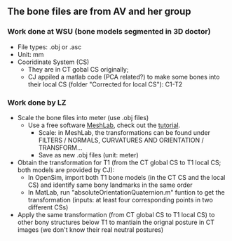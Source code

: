 ## The bone files are from AV and her group 
### Work done at WSU (bone models segmented in 3D doctor)
- File types: .obj or .asc
- Unit: mm 
- Cooridinate System (CS)
  - They are in CT gobal CS originally;
  - CJ appiled a matlab code (PCA related?) to make some bones into their local CS (folder "Corrected for local CS"): C1-T2

### Work done by LZ
- Scale the bone files into meter (use .obj files) 
  - Use a free software [MeshLab](http://www.meshlab.net/), check out the [tutorial](http://www.cse.iitd.ac.in/~mcs112609/Meshlab%20Tutorial.pdf).
    - Scale: in MeshLab, the transformations can be found under FILTERS / NORMALS, CURVATURES AND ORIENTATION / TRANSFORM… 
    - Save as new .obj files (unit: meter)
- Obtain the transformation for T1 (from the CT global CS to T1 local CS; both models are provided by CJ): 
  - In OpenSim, import both T1 bone models (in the CT CS and the local CS) and identify same bony landmarks in the same order
  - In MatLab, run "absoluteOrientationQuaternion.m" funtion to get the transformation (inputs: at least four corresponding points in two different CSs)
- Apply the same transformation (from CT global CS to T1 local CS) to other bony structures below T1 to mantiain the orignal posture in CT images (we don't know their real  neutral postures)
